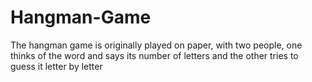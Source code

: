 # Hangman-Game
 The hangman game is originally played on paper, with two people, one thinks of the word and says its number of letters and the other tries to guess it letter by letter
